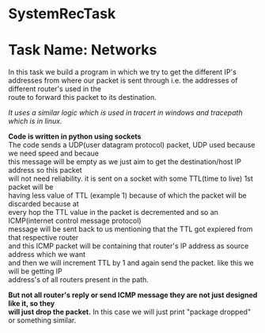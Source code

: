 # SystemRecTask
# Task Name: Networks

In this task we build a program in which we try to get the different IP's addresses from 
where our packet is sent through i.e. the addresses of different router's used in the  
route to forward this packet to its destination.  

*It uses a similar logic which is used in tracert in windows and tracepath which is in linux.*  

**Code is written in python using sockets**  
The code sends a UDP(user datagram protocol) packet, UDP used because we need speed and becaue  
this message will be empty as we just aim to get the destination/host IP address so this packet  
will not need reliability. it is sent on a socket with some TTL(time to live) 1st packet will be  
having less value of TTL (example 1) because of which the packet will be discarded because at  
every hop the TTL value in the packet is decremented and so an ICMP(internet control message protocol)  
message will be sent back to us mentioning that the TTL got expiered from that respective router  
and this ICMP packet will be containing that router's IP address as source address which we want  
and then we will increment TTL by 1 and again send the packet. like this we will be getting IP  
address's of all routers present in the path.

**But not all router's reply or send ICMP message they are not just designed like it, so they  
will just drop the packet.** In this case we will just print "package dropped" or something similar.
